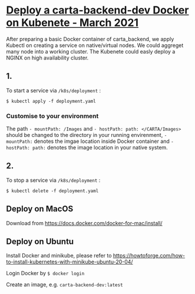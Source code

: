 # <span style="text-decoration:underline;">Deploy a carta-backend-dev Docker on Kubenete - March 2021</span>

After preparing a basic Docker container of carta_backend, we apply Kubectl on creating a service on native/virtual nodes. We could aggreget many node into a working cluster. The Kubenete could easly deploy a NGINX on high availability cluster.

## 1.
To start a service via `/k8s/deployment` :
```
$ kubectl apply -f deployment.yaml
```
### Customise to your environment
The path `- mountPath: /Images` and `- hostPath: path: </CARTA/Images>` should be changed to the directory in your running envirenment, `- mountPath:` denotes the imgae location inside Docker container and `- hostPath: path:` denotes the image location in your native system.

## 2.
To stop a service via `/k8s/deployment` :
```
$ kubectl delete -f deployment.yaml
```

## Deploy on MacOS
Download from https://docs.docker.com/docker-for-mac/install/

## Deploy on Ubuntu
Install Docker and minikube, please refer to https://howtoforge.com/how-to-install-kubernetes-with-minikube-ubuntu-20-04/

Login Docker by `$ docker login`

Create an image, e.g. `carta-backend-dev:latest`
